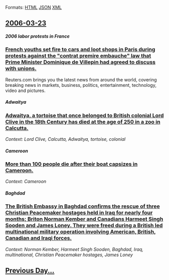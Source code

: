 
Formats: [HTML](2006/03/23/index.html)  [JSON](2006/03/23/index.json)  [XML](2006/03/23/index.xml)  

## [2006-03-23](/news/2006/03/23/index.md)

##### 2006 labor protests in France
### [ French youths set fire to cars and loot shops in Paris during protests against the "contrat premire embauche" law that Prime Minister Dominique de Villepin had agreed to discuss with unions. ](/news/2006/03/23/french-youths-set-fire-to-cars-and-loot-shops-in-paris-during-protests-against-the-contrat-premiere-embauche-law-that-prime-minister-domi.md)
Reuters.com brings you the latest news from around the world, covering breaking news in markets, business, politics, entertainment, technology, video and pictures.

##### Adwaitya
### [ Adwaitya, a tortoise that once belonged to British colonial Lord Clive in the 18th Century has died at the age of 250 in a zoo in Calcutta. ](/news/2006/03/23/adwaitya-a-tortoise-that-once-belonged-to-british-colonial-lord-clive-in-the-18th-century-has-died-at-the-age-of-250-in-a-zoo-in-calcutta.md)
_Context: Lord Clive, Calcutta, Adwaitya, tortoise, colonial_

##### Cameroon
### [ More than 100 people die after their boat capsizes in Cameroon. ](/news/2006/03/23/more-than-100-people-die-after-their-boat-capsizes-in-cameroon.md)
_Context: Cameroon_

##### Baghdad
### [ The British Embassy in Baghdad confirms the rescue of three Christian Peacemaker hostages held in Iraq for nearly four months; Briton Norman Kember and Canadians Harmeet Singh Sooden and James Loney. They were freed during a British led multinational military operation involving American, British, Canadian and Iraqi forces. ](/news/2006/03/23/the-british-embassy-in-baghdad-confirms-the-rescue-of-three-christian-peacemaker-hostages-held-in-iraq-for-nearly-four-months-briton-norma.md)
_Context: Norman Kember, Harmeet Singh Sooden, Baghdad, Iraq, multinational, Christian Peacemaker hostages, James Loney_

## [Previous Day...](/news/2006/03/22/index.md)

